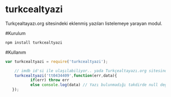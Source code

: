 # turkcealtyazi

Turkçealtayazı.org sitesindeki eklenmiş yazıları listelemeye yarayan modul.

#Kurulum
```Bash
npm install turkcealtyazi

```
#Kullanım

```js
var turkcealtyazi = require('turkcealtyazi');
```

```js
    // imdb id'si ile ulaşılabiliyor.. yada Turkçealtayazı.org sitesindeki id ile
    turkcealtyazi('tt0434409',function(err,data){
           if(err) throw err
           else console.log(data) // Yazı bulunmadığı takdirde null değeri döner..
   });
```




